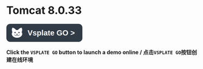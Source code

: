 # Tomcat 8.0.33

<a href="https://www.vsplate.com/?docker-compose=https://github.com/vsplate/dcenvs/tomcat/8.0.33"><img alt="VSPLATE GO" src="https://raw.githubusercontent.com/vsplate/images/master/vsgo_btn.png" width="200px"></a>

**Click the `VSPLATE GO` button to launch a demo online / 点击`VSPLATE GO`按钮创建在线环境**